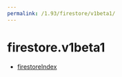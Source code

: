 ```yaml
---
permalink: /1.93/firestore/v1beta1/
---
```


# firestore.v1beta1



* [firestoreIndex](firestoreIndex.md)